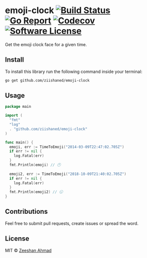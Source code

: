 # emoji-clock [![Build Status](https://img.shields.io/travis/ziishaned/emoji-clock.svg?style=flat-square)](https://travis-ci.org/ziishaned/emoji-clock) [![Go Report](https://img.shields.io/badge/go%20report-A%2B-brightgreen.svg?style=flat-square)](https://goreportcard.com/report/github.com/ziishaned/emoji-clock) [![Codecov](https://img.shields.io/codecov/c/github/ziishaned/emoji-clock.svg?style=flat-square)](https://codecov.io/gh/ziishaned/emoji-clock) [![Software License](https://img.shields.io/badge/license-MIT-brightgreen.svg?style=flat-square)](https://github.com/ziishaned/emoji-clock)

Get the emoji clock face for a given time.

## Install

To install this library run the following command inside your terminal:

```bash
go get github.com/ziishaned/emoji-clock
```

## Usage

```go
package main

import (
  "fmt"
  "log"
  . "github.com/ziishaned/emoji-clock"
)

func main() {
  emoji, err := TimeToEmoji("2014-03-09T22:47:02.705Z")
  if err != nil {
    log.Fatal(err)
  }
  fmt.Println(emoji) // 🕚
  
  emoji2, err := TimeToEmoji("2018-10-09T21:40:02.705Z")
  if err != nil {
    log.Fatal(err)
  }
  fmt.Println(emoji2) // 🕤
}
```

## Contributions

Feel free to submit pull requests, create issues or spread the word.

## License

MIT &copy; [Zeeshan Ahmad](https://twitter.com/ziishaned)
